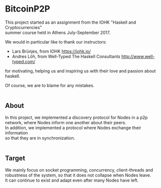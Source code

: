 # BitcoinP2P

This project started as an assignment from the IOHK "Haskell and Cryptocurrencies" <br />
summer course held in Athens July-September 2017. <br />

We would in particular like to thank our instructors: <br />

 - Lars Brünjes, from IOHK  https://iohk.io/ <br />
 - Andres Löh, from Well-Typed The Haskell Consultants http://www.well-typed.com/ 

for motivating, helping us and inspiring us with their love and passion about haskell. <br />

Of course, we are to blame for any mistakes. <br />
<br />

## About
In this project, we implemented a discovery protocol for Nodes in a p2p  <br />
network, where Nodes inform one another about their peers. <br />
In addition, we implemented a protocol where Nodes exchange their information <br />
so that they are in synchronization. <br />
<br />

## Target
We mainly focus on socket programming, concurrency, client-threads and <br />
robustness of the system, so that it does not collapse when Nodes leave. <br />
It can continue to exist and adapt even after many Nodes have left. <br />


